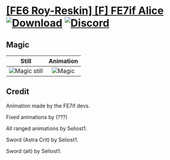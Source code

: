 # [\[FE6 Roy-Reskin\] \[F\] FE7if Alice](./) [![Download](https://img.shields.io/badge/Download--red?style=social&logo=github)](https://minhaskamal.github.io/DownGit/#/home?url=https://github.com/Klokinator/FE-Repo/tree/main/Battle%20Animations%2FLords%20-%20Vanilla%20and%20Custom%2F%5BFE6%20Roy-Reskin%5D%20%5BF%5D%20FE7if%20Alice%2F6.%20Magic) [![Discord](https://img.shields.io/badge/Discord--blue?style=social&logo=discord)](https://discord.gg/C7VNGnyTPA)

## Magic

| Still | Animation |
| :---: | :-------: |
| ![Magic still](./Magic_000.png) | ![Magic](./Magic.gif) |

## Credit

Animation made by the FE7if devs.

Fixed animations by (???)

All ranged animations by Seliost1.

Sword (Astra Crit) by Seliost1.

Sword (alt) by Seliost1.

